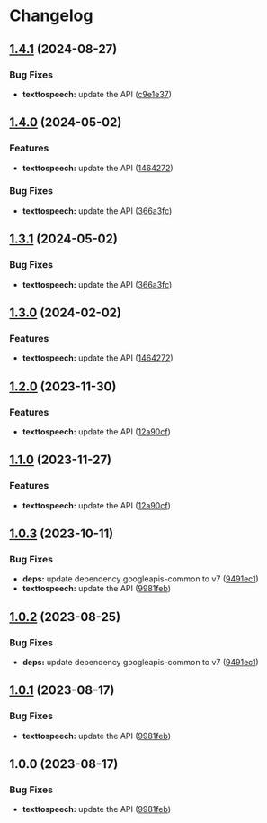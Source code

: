 # Changelog

## [1.4.1](https://github.com/googleapis/google-api-nodejs-client/compare/texttospeech-v1.4.0...texttospeech-v1.4.1) (2024-08-27)


### Bug Fixes

* **texttospeech:** update the API ([c9e1e37](https://github.com/googleapis/google-api-nodejs-client/commit/c9e1e374cc6c6e578d81c57c41b6b95e6e21c4f1))

## [1.4.0](https://github.com/googleapis/google-api-nodejs-client/compare/texttospeech-v1.3.1...texttospeech-v1.4.0) (2024-05-02)


### Features

* **texttospeech:** update the API ([1464272](https://github.com/googleapis/google-api-nodejs-client/commit/1464272e8e41a476457834b5044b4019afe9e519))


### Bug Fixes

* **texttospeech:** update the API ([366a3fc](https://github.com/googleapis/google-api-nodejs-client/commit/366a3fc5e1e88c28e0500dbd72970b52bfa442e0))

## [1.3.1](https://github.com/googleapis/google-api-nodejs-client/compare/texttospeech-v1.3.0...texttospeech-v1.3.1) (2024-05-02)


### Bug Fixes

* **texttospeech:** update the API ([366a3fc](https://github.com/googleapis/google-api-nodejs-client/commit/366a3fc5e1e88c28e0500dbd72970b52bfa442e0))

## [1.3.0](https://github.com/googleapis/google-api-nodejs-client/compare/texttospeech-v1.2.0...texttospeech-v1.3.0) (2024-02-02)


### Features

* **texttospeech:** update the API ([1464272](https://github.com/googleapis/google-api-nodejs-client/commit/1464272e8e41a476457834b5044b4019afe9e519))

## [1.2.0](https://github.com/googleapis/google-api-nodejs-client/compare/texttospeech-v1.1.0...texttospeech-v1.2.0) (2023-11-30)


### Features

* **texttospeech:** update the API ([12a90cf](https://github.com/googleapis/google-api-nodejs-client/commit/12a90cf0c643e7aadc5e4bdaf0520b726e015e0d))

## [1.1.0](https://github.com/googleapis/google-api-nodejs-client/compare/texttospeech-v1.0.3...texttospeech-v1.1.0) (2023-11-27)


### Features

* **texttospeech:** update the API ([12a90cf](https://github.com/googleapis/google-api-nodejs-client/commit/12a90cf0c643e7aadc5e4bdaf0520b726e015e0d))

## [1.0.3](https://github.com/googleapis/google-api-nodejs-client/compare/texttospeech-v1.0.2...texttospeech-v1.0.3) (2023-10-11)


### Bug Fixes

* **deps:** update dependency googleapis-common to v7 ([9491ec1](https://github.com/googleapis/google-api-nodejs-client/commit/9491ec1cdc3c413e7d73edcfcd59cf5c28a7c855))
* **texttospeech:** update the API ([9981feb](https://github.com/googleapis/google-api-nodejs-client/commit/9981feb93e97b04f6033742386236effd3191ed5))

## [1.0.2](https://github.com/googleapis/google-api-nodejs-client/compare/texttospeech-v1.0.1...texttospeech-v1.0.2) (2023-08-25)


### Bug Fixes

* **deps:** update dependency googleapis-common to v7 ([9491ec1](https://github.com/googleapis/google-api-nodejs-client/commit/9491ec1cdc3c413e7d73edcfcd59cf5c28a7c855))

## [1.0.1](https://github.com/googleapis/google-api-nodejs-client/compare/texttospeech-v1.0.0...texttospeech-v1.0.1) (2023-08-17)


### Bug Fixes

* **texttospeech:** update the API ([9981feb](https://github.com/googleapis/google-api-nodejs-client/commit/9981feb93e97b04f6033742386236effd3191ed5))

## 1.0.0 (2023-08-17)


### Bug Fixes

* **texttospeech:** update the API ([9981feb](https://github.com/googleapis/google-api-nodejs-client/commit/9981feb93e97b04f6033742386236effd3191ed5))
